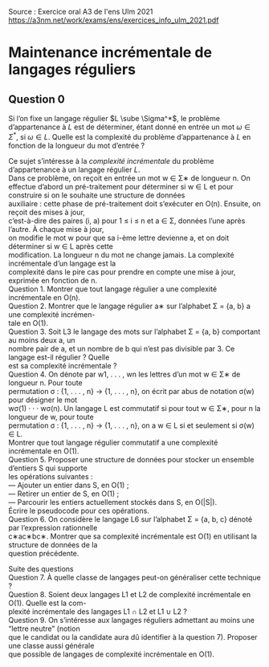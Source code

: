 
Source : Exercice oral A3 de l'ens Ulm 2021 https://a3nm.net/work/exams/ens/exercices_info_ulm_2021.pdf

# Maintenance incrémentale de langages réguliers  

## Question 0
Si l’on fixe un langage régulier  $L \sube \Sigma^*$, le problème d’appartenance à $L$ est de déterminer, étant donné en entrée un mot $\omega \in\Sigma^*$, si $\omega \in L$. Quelle est la complexité du problème d’appartenance à $L$ en fonction de la longueur du mot d’entrée ?

Ce sujet s’intéresse à la *complexité incrémentale* du problème d’appartenance à un langage régulier $L$.  
Dans ce problème, on reçoit en entrée un mot  w  ∈  Σ∗  de longueur  n. On effectue d’abord un pré-traitement  pour déterminer si  w  ∈  L  et pour construire si on le souhaite une structure de données  
auxiliaire : cette phase de pré-traitement doit s’exécuter en  O(n). Ensuite, on reçoit des  mises à jour,  
c’est-à-dire des paires  (i, a)  pour  1  ≤  i  ≤  n  et  a  ∈  Σ, données l’une après l’autre. À chaque mise à jour,  
on modifie le mot  w  pour que sa  i-ème lettre devienne  a, et on doit déterminer si  w  ∈  L  après cette  
modification. La longueur  n  du mot ne change jamais. La  complexité incrémentale  d’un langage est la  
complexité dans le pire cas pour prendre en compte une mise à jour, exprimée en fonction de  n.  
Question 1.  Montrer que tout langage régulier a une complexité incrémentale en  O(n).  
Question 2.  Montrer que le langage régulier  a∗  sur l’alphabet  Σ =  {a, b}  a une complexité incrémen-  
tale en  O(1).  
Question 3.  Soit  L3  le langage des mots sur l’alphabet  Σ =  {a, b}  comportant au moins deux  a, un  
nombre pair de  a, et un nombre de  b  qui n’est pas divisible par 3. Ce langage est-il régulier ? Quelle  
est sa complexité incrémentale ?  
Question 4.  On dénote par  w1, . . . , wn  les lettres d’un mot  w  ∈  Σ∗  de longueur  n. Pour toute  
permutation  σ  :  {1, . . . , n} → {1, . . . , n}, on écrit par abus de notation  σ(w)  pour désigner le mot  
wσ(1)  · · ·  wσ(n). Un langage  L  est  commutatif  si pour tout  w  ∈  Σ∗, pour  n  la longueur de  w, pour toute  
permutation  σ  :  {1, . . . , n} → {1, . . . , n}, on a  w  ∈  L  si et seulement si  σ(w)  ∈  L.  
Montrer que tout langage régulier commutatif a une complexité incrémentale en  O(1).  
Question 5.  Proposer une structure de données pour stocker un ensemble d’entiers  S  qui supporte  
les opérations suivantes :  
— Ajouter un entier dans  S, en  O(1)  ;  
— Retirer un entier de  S, en  O(1)  ;  
— Parcourir les entiers actuellement stockés dans  S, en  O(|S|).  
Écrire le pseudocode pour ces opérations.  
Question 6.  On considère le langage  L6  sur l’alphabet  Σ =  {a, b, c}  dénoté par l’expression rationnelle  
c∗ac∗bc∗. Montrer que sa complexité incrémentale est  O(1)  en utilisant la structure de données de la  
question précédente.

Suite des questions  
Question 7.  À quelle classe de langages peut-on généraliser cette technique ?  
Question 8.  Soient deux langages  L1  et  L2  de complexité incrémentale en  O(1). Quelle est la com-  
plexité incrémentale des langages  L1  ∩  L2  et  L1  ∪  L2  ?  
Question 9.  On s’intéresse aux langages réguliers admettant au moins une “lettre neutre” (notion  
que le candidat ou la candidate aura dû identifier à la question 7). Proposer une classe aussi générale  
que possible de langages de complexité incrémentale en  O(1).
<!--stackedit_data:
eyJoaXN0b3J5IjpbMjUyNTQ1NzY0XX0=
-->